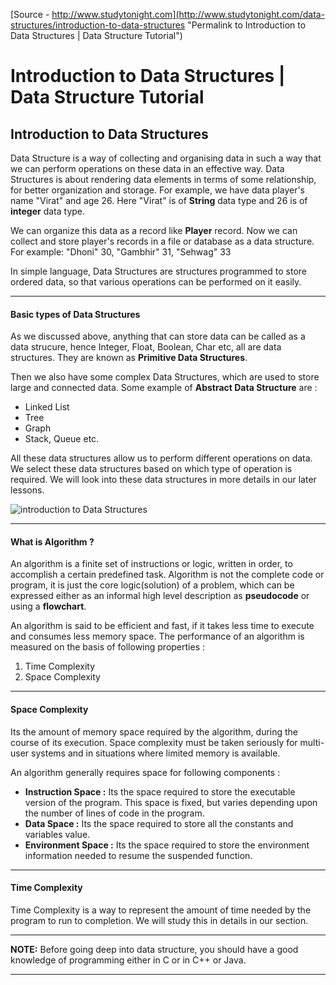 
[Source - http://www.studytonight.com](http://www.studytonight.com/data-structures/introduction-to-data-structures "Permalink to Introduction to Data Structures | Data Structure Tutorial")

# Introduction to Data Structures | Data Structure Tutorial

## Introduction to Data Structures

Data Structure is a way of collecting and organising data in such a way that we can perform operations on these data in an effective way. Data Structures is about rendering data elements in terms of some relationship, for better organization and storage. For example, we have data player's name "Virat" and age 26. Here "Virat" is of **String** data type and 26 is of **integer** data type. 

We can organize this data as a record like **Player** record. Now we can collect and store player's records in a file or database as a data structure. For example: "Dhoni" 30, "Gambhir" 31, "Sehwag" 33

In simple language, Data Structures are structures programmed to store ordered data, so that various operations can be performed on it easily.

* * *

#### Basic types of Data Structures

As we discussed above, anything that can store data can be called as a data strucure, hence Integer, Float, Boolean, Char etc, all are data structures. They are known as **Primitive Data Structures**.

Then we also have some complex Data Structures, which are used to store large and connected data. Some example of **Abstract Data Structure** are : 
* Linked List
* Tree
* Graph
* Stack, Queue etc.

All these data structures allow us to perform different operations on data. We select these data structures based on which type of operation is required. We will look into these data structures in more details in our later lessons. 

![introduction to Data Structures][1]

* * *

#### What is Algorithm ?

An algorithm is a finite set of instructions or logic, written in order, to accomplish a certain predefined task. Algorithm is not the complete code or program, it is just the core logic(solution) of a problem, which can be expressed either as an informal high level description as **pseudocode** or using a **flowchart**. 

An algorithm is said to be efficient and fast, if it takes less time to execute and consumes less memory space. The performance of an algorithm is measured on the basis of following properties :

1. Time Complexity
2. Space Complexity

* * *

#### Space Complexity

Its the amount of memory space required by the algorithm, during the course of its execution. Space complexity must be taken seriously for multi-user systems and in situations where limited memory is available.

An algorithm generally requires space for following components :

* **Instruction Space :** Its the space required to store the executable version of the program. This space is fixed, but varies depending upon the number of lines of code in the program.
* **Data Space :** Its the space required to store all the constants and variables value.
* **Environment Space :** Its the space required to store the environment information needed to resume the suspended function.
* * *

#### Time Complexity

Time Complexity is a way to represent the amount of time needed by the program to run to completion. We will study this in details in our section.

* * *

**NOTE:** Before going deep into data structure, you should have a good knowledge of programming either in C or in C++ or Java.
* * *

[1]: http://www.studytonight.com/images/introduction-to-data-structures.gif

  